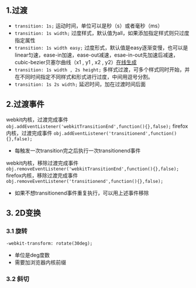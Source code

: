 ## 1.过渡

* `transition: 1s;` 运动时间，单位可以是秒（s）或者毫秒（ms）
* `transition: 1s width;` 过度样式，默认值为all，如果添加指定样式则只过度指定属性
* `transition: 1s width easy;` 过度形式，默认值是easy逐渐变慢，也可以是linear匀速，ease-in加速，ease-out减速，esae-in-out先加速后减速，cubic-bezier贝塞尔曲线（x1 , y1 , x2 , y2）[在线生成](https://matthewlein.com/ceaser/)
* `transition: 1s width , 2s height;` 多样式过渡，可多个样式同时开始，并在不同时间指定不同样式和形式进行过度，中间用逗号分割。
* `transition: 1s 2s width;` 延迟时间，加在过渡时间后面

## 2.过渡事件

webkit内核，过渡完成事件
`obj.addEventListener('webkitTransitionEnd',function(){},false);`
firefox内核，过渡完成事件
`obj.addEventListener('transitionend',function(){},false);`

* 每触发一次transition完之后执行一次transitionend事件

webkit内核，移除过渡完成事件
`obj.removeEventListener('webkitTransitionEnd',function(){},false);`
firefox内核，移除过渡完成事件
`obj.removeEventListener('transitionend',function(){},false);`

* 如果不想transitionend事件重复执行，可以用上述事件移除

## 3. 2D变换

### 3.1 旋转
`-webkit-transform: rotate(30deg); `

* 单位是deg度数
* 需要加浏览器内核前缀

### 3.2 斜切
